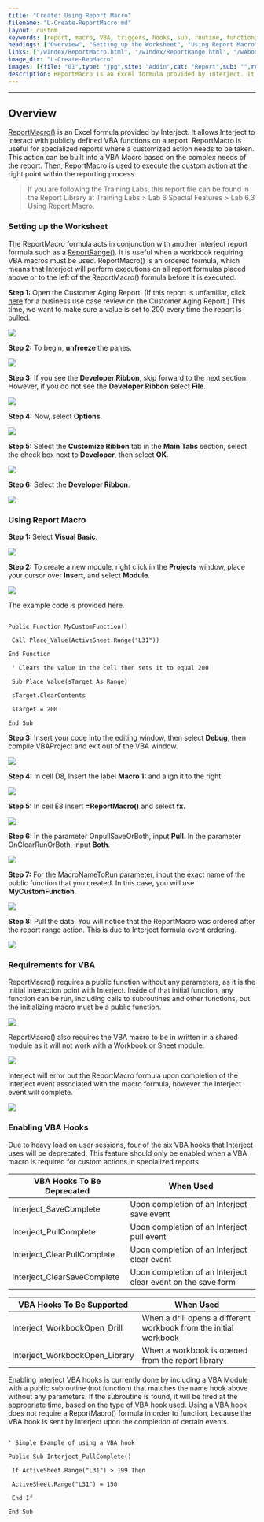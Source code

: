 ```yaml
---
title: "Create: Using Report Macro"
filename: "L-Create-ReportMacro.md"
layout: custom
keywords: [report, macro, VBA, triggers, hooks, sub, routine, function]
headings: ["Overview", "Setting up the Worksheet", "Using Report Macro", "Requirements for VBA", "Enabling VBA Hooks"]
links: ["/wIndex/ReportMacro.html", "/wIndex/ReportRange.html", "/wAbout/Customer-Aging.html"]
image_dir: "L-Create-RepMacro"
images: [{file: "01",type: "jpg",site: "Addin",cat: "Report",sub: "",report: "Customer Aging Summary",ribbon: "",config: ""},{file: "02",type: "jpg",site: "Addin",cat: "Quick Tools",sub: "",report: "Customer Aging Summary",ribbon: "Simple",config: ""},{file: "03",type: "jpg",site: "Addin",cat: "Report",sub: "",report: "",ribbon: "Simple",config: "Yes"},{file: "04",type: "jpg",site: "Excel",cat: "Options",sub: "",report: "",ribbon: "",config: ""},{file: "05",type: "jpg",site: "Excel",cat: "Options",sub: "Customize the Ribbon",report: "Customer Aging Summary",ribbon: "",config: "Yes"},{file: "06",type: "jpg",site: "Addin",cat: "Report",sub: "",report: "Customer Aging Summary",ribbon: "Simple",config: "Yes"},{file: "07",type: "jpg",site: "Addin",cat: "Report",sub: "",report: "Customer Aging Summary",ribbon: "",config: "Yes"},{file: "08",type: "jpg",site: "Excel",cat: "Visual Basic",sub: "",report: "Customer Aging Summary",ribbon: "",config: ""},{file: "09",type: "jpg",site: "Excel",cat: "Visual Basic",sub: "",report: "Customer Aging Summary",ribbon: "",config: ""},{file: "10",type: "jpg",site: "Addin",cat: "Report",sub: "",report: "Customer Aging Summary",ribbon: "",config: "Yes"},{file: "11",type: "jpg",site: "Excel",cat: "Function Wizard",sub: "",report: "Customer Aging Summary",ribbon: "",config: "Yes"},{file: "12",type: "jpg",site: "Excel",cat: "Function Wizard",sub: "",report: "Customer Aging Summary",ribbon: "",config: "Yes"},{file: "13",type: "jpg",site: "Excel",cat: "Function Wizard",sub: "",report: "Customer Aging Summary",ribbon: "",config: "Yes"},{file: "14",type: "jpg",site: "Addin",cat: "Report",sub: "",report: "Customer Aging Summary",ribbon: "",config: "Yes"},{file: "15",type: "jpg",site: "Excel",cat: "Visual Basic",sub: "",report: "Customer Aging Summary",ribbon: "",config: "Yes"},{file: "16",type: "jpg",site: "Excel",cat: "Visual Basic",sub: "",report: "Customer Aging Summary",ribbon: "",config: "Yes"},{file: "17",type: "jpg",site: "Addin",cat: "Progress Bar",sub: "Formulas",report: "Customer Aging Summary",ribbon: "",config: "Yes"}]
description: ReportMacro is an Excel formula provided by Interject. It allows Interject to interact with publicly defined VBA functions on a report. ReportMacro is useful for specialized reports where a customized action needs to be taken. This action can be built into a VBA Macro based on the complex needs of the report. Then, ReportMacro() is used to execute the custom action at the right point within the reporting process.
---
```

* * *

## Overview

[ReportMacro()](/wIndex/ReportMacro.html) is an Excel formula provided by Interject. It allows Interject to interact with publicly defined VBA functions on a report. ReportMacro is useful for specialized reports where a customized action needs to be taken. This action can be built into a VBA Macro based on the complex needs of the report. Then, ReportMacro is used to execute the custom action at the right point within the reporting process.

<blockquote class=lab_info>
 If you are following the Training Labs, this report file can be found in the Report Library at Training Labs > Lab 6 Special Features > Lab 6.3 Using Report Macro.
</blockquote>

### Setting up the Worksheet

The ReportMacro formula acts in conjunction with another Interject report formula such as a [ReportRange()](/wIndex/ReportRange.html). It is useful when a workbook requiring VBA macros must be used. ReportMacro() is an ordered formula, which means that Interject will perform executions on all report formulas placed above or to the left of the ReportMacro() formula before it is executed.

**Step 1:** Open the Customer Aging Report. (If this report is unfamiliar, click [here](/wAbout/Customer-Aging.html) for a business use case review on the Customer Aging Report.) This time, we want to make sure a value is set to 200 every time the report is pulled.

![](/images/L-Create-RepMacro/01.jpg)
<br>

**Step 2:** To begin, **unfreeze** the panes.

![](/images/L-Create-RepMacro/02.jpg)
<br>

**Step 3:** If you see the **Developer Ribbon**, skip forward to the next section. However, if you do not see the **Developer Ribbon** select **File**.

![](/images/L-Create-RepMacro/03.jpg)
<br>

**Step 4:** Now, select **Options**.

![](/images/L-Create-RepMacro/04.jpg)
<br>

**Step 5:** Select the **Customize Ribbon** tab in the **Main Tabs** section, select the check box next to **Developer**, then select **OK**.

![](/images/L-Create-RepMacro/05.jpg)
<br>

**Step 6:** Select the **Developer Ribbon**.

![](/images/L-Create-RepMacro/06.jpg)
<br>

### Using Report Macro

**Step 1:** Select **Visual Basic**.

![](/images/L-Create-RepMacro/07.jpg)
<br>

**Step 2:** To create a new module, right click in the **Projects** window, place your cursor over **Insert**, and select **Module**.

![](/images/L-Create-RepMacro/08.jpg)
<br>

The example code is provided here.

```VB

Public Function MyCustomFunction()

 Call Place_Value(ActiveSheet.Range("L31"))

End Function

 ' Clears the value in the cell then sets it to equal 200

 Sub Place_Value(sTarget As Range)

 sTarget.ClearContents

 sTarget = 200

End Sub

```

**Step 3:** Insert your code into the editing window, then select **Debug**, then compile VBAProject and exit out of the VBA window.

![](/images/L-Create-RepMacro/09.jpg)
<br>

**Step 4:** In cell D8, Insert the label **Macro 1:** and align it to the right.

![](/images/L-Create-RepMacro/10.jpg)
<br>

**Step 5:** In cell E8 insert **=ReportMacro()** and select **fx**.

![](/images/L-Create-RepMacro/11.jpg)
<br>

**Step 6:** In the parameter OnpullSaveOrBoth, input **Pull**. In the parameter OnClearRunOrBoth, input **Both**.

![](/images/L-Create-RepMacro/12.jpg)
<br>

**Step 7:** For the MacroNameToRun parameter, input the exact name of the public function that you created. In this case, you will use **MyCustomFunction**.

![](/images/L-Create-RepMacro/13.jpg)
<br>

**Step 8:** Pull the data. You will notice that the ReportMacro was ordered after the report range action. This is due to Interject formula event ordering.

![](/images/L-Create-RepMacro/14.jpg)
<br>

### Requirements for VBA

ReportMacro() requires a public function without any parameters, as it is the initial interaction point with Interject. Inside of that initial function, any function can be run, including calls to subroutines and other functions, but the initializing macro must be a public function.

![](/images/L-Create-RepMacro/15.jpg)
<br>

ReportMacro() also requires the VBA macro to be in written in a shared module as it will not work with a Workbook or Sheet module.

![](/images/L-Create-RepMacro/16.jpg)
<br>

Interject will error out the ReportMacro formula upon completion of the Interject event associated with the macro formula, however the Interject event will complete.

![](/images/L-Create-RepMacro/17.jpg)
<br>

### Enabling VBA Hooks

Due to heavy load on user sessions, four of the six VBA hooks that Interject uses will be deprecated. This feature should only be enabled when a VBA macro is required for custom actions in specialized reports.

| VBA Hooks To Be Deprecated | When Used |
|-----|-----|
| Interject_SaveComplete | Upon completion of an Interject save event |
| Interject_PullComplete | Upon completion of an Interject pull event |
| Interject_ClearPullComplete | Upon completion of an Interject clear event |
| Interject_ClearSaveComplete | Upon completion of an Interject clear event on the save form |

| VBA Hooks To Be Supported | When Used |
|-----|-----|
| Interject_WorkbookOpen_Drill | When a drill opens a different workbook from the initial workbook |
| Interject_WorkbookOpen_Library | When a workbook is opened from the report library |

Enabling Interject VBA hooks is currently done by including a VBA Module with a public subroutine (not function) that matches the name hook above without any parameters. If the subroutine is found, it will be fired at the appropriate time, based on the type of VBA hook used. Using a VBA hook does not require a ReportMacro() formula in order to function, because the VBA hook is sent by Interject upon the completion of certain events.

```VB

' Simple Example of using a VBA hook

Public Sub Interject_PullComplete()

 If ActiveSheet.Range("L31") > 199 Then

 ActiveSheet.Range("L31") = 150

 End If

End Sub

```

